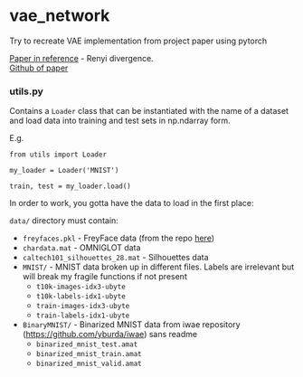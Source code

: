 # vae_network
Try to recreate VAE implementation from project paper using pytorch

[Paper in reference](https://arxiv.org/pdf/1602.02311.pdf) - Renyi divergence.\
[Github of paper](https://github.com/YingzhenLi/VRbound)
### utils.py

Contains a `Loader` class that can be instantiated with the name of a dataset and load data into training and test sets in np.ndarray form.

E.g. 
```
from utils import Loader

my_loader = Loader('MNIST')

train, test = my_loader.load()
```
In order to work, you gotta have the data to load in the first place:

`data/` directory must contain:
  - `freyfaces.pkl`  - FreyFace data (from the repo [here](https://github.com/y0ast/Variational-Autoencoder/blob/master/freyfaces.pkl))
  - `chardata.mat` - OMNIGLOT data
  - `caltech101_silhouettes_28.mat` - Silhouettes data
  - `MNIST/` - MNIST data broken up in different files. Labels are irrelevant but will break my fragile functions if not present
    - `t10k-images-idx3-ubyte`
    - `t10k-labels-idx1-ubyte`
    - `train-images-idx3-ubyte`
    - `train-labels-idx1-ubyte`
   - `BinaryMNIST/` - Binarized MNIST data from iwae repository (https://github.com/yburda/iwae) sans readme
      - `binarized_mnist_test.amat`
      - `binarized_mnist_train.amat`
      - `binarized_mnist_valid.amat`
    
